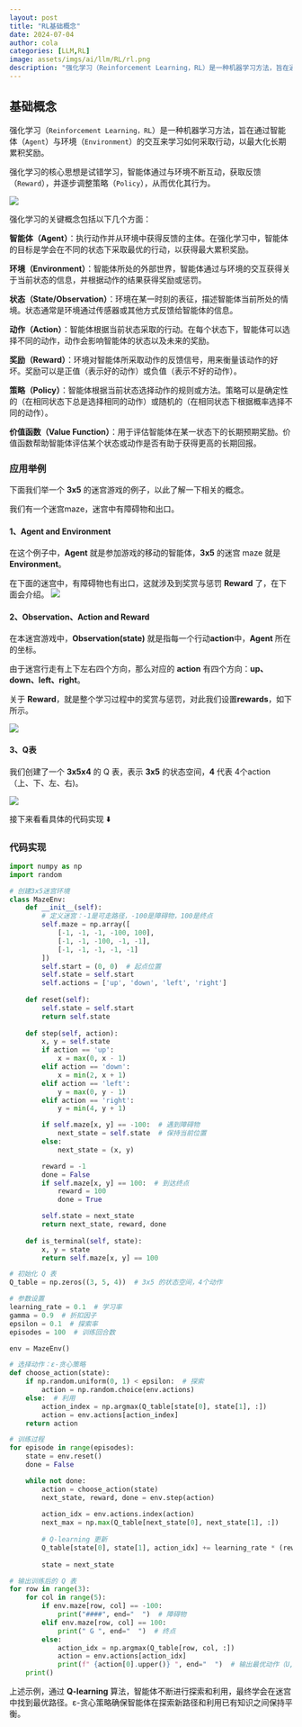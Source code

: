```yaml
---
layout: post
title: "RL基础概念"
date: 2024-07-04
author: cola
categories: [LLM,RL]
image: assets/imgs/ai/llm/RL/rl.png
description: "强化学习（Reinforcement Learning，RL）是一种机器学习方法，旨在通过智能体（Agent）与环境（Environment）的交互来学习如何采取行动，以最大化长期累积奖励。"
---
```


## 基础概念

强化学习（`Reinforcement Learning，RL`）是一种机器学习方法，旨在通过智能体（`Agent`）与环境（`Environment`）的交互来学习如何采取行动，以最大化长期累积奖励。

强化学习的核心思想是试错学习，智能体通过与环境不断互动，获取反馈（`Reward`），并逐步调整策略（`Policy`），从而优化其行为。



<img src="/assets/imgs/ai/llm/RL/rl.png"/>

强化学习的关键概念包括以下几个方面：

**智能体（Agent）**：执行动作并从环境中获得反馈的主体。在强化学习中，智能体的目标是学会在不同的状态下采取最优的行动，以获得最大累积奖励。

**环境（Environment）**：智能体所处的外部世界，智能体通过与环境的交互获得关于当前状态的信息，并根据动作的结果获得奖励或惩罚。

**状态（State/Observation）**：环境在某一时刻的表征，描述智能体当前所处的情境。状态通常是环境通过传感器或其他方式反馈给智能体的信息。

**动作（Action）**：智能体根据当前状态采取的行动。在每个状态下，智能体可以选择不同的动作，动作会影响智能体的状态以及未来的奖励。

**奖励（Reward）**：环境对智能体所采取动作的反馈信号，用来衡量该动作的好坏。奖励可以是正值（表示好的动作）或负值（表示不好的动作）。

**策略（Policy）**：智能体根据当前状态选择动作的规则或方法。策略可以是确定性的（在相同状态下总是选择相同的动作）或随机的（在相同状态下根据概率选择不同的动作）。

**价值函数（Value Function）**：用于评估智能体在某一状态下的长期预期奖励。价值函数帮助智能体评估某个状态或动作是否有助于获得更高的长期回报。


### 应用举例

下面我们举一个 **3x5** 的迷宫游戏的例子，以此了解一下相关的概念。

我们有一个迷宫maze，迷宫中有障碍物和出口。

#### 1、Agent and Environment
在这个例子中，**Agent** 就是参加游戏的移动的智能体，**3x5** 的迷宫 maze 就是 **Environment**。

在下面的迷宫中，有障碍物也有出口，这就涉及到奖赏与惩罚 **Reward** 了，在下面会介绍。
<img src="/assets/imgs/ai/llm/RL/env_agent.png"/>

#### 2、Observation、Action and Reward
在本迷宫游戏中，**Observation(state)** 就是指每一个行动**action**中，**Agent** 所在的坐标。

由于迷宫行走有上下左右四个方向，那么对应的 **action** 有四个方向：**up、down、left、right**。

关于 **Reward**，就是整个学习过程中的奖赏与惩罚，对此我们设置**rewards**，如下所示。      


<img src="/assets/imgs/ai/llm/RL/state_action_reward.png"/>

#### 3、Q表

我们创建了一个 **3x5x4** 的 Q 表，表示 **3x5** 的状态空间，**4** 代表 4个action（上、下、左、右)。

<img src="/assets/imgs/ai/llm/RL/q-learning/q-table.png"/>


接下来看看具体的代码实现 ⬇️
### 代码实现
```python
import numpy as np
import random

# 创建3x5迷宫环境
class MazeEnv:
    def __init__(self):
        # 定义迷宫：-1是可走路径，-100是障碍物，100是终点
        self.maze = np.array([
            [-1, -1, -1, -100, 100],
            [-1, -1, -100, -1, -1],
            [-1, -1, -1, -1, -1]
        ])
        self.start = (0, 0)  # 起点位置
        self.state = self.start
        self.actions = ['up', 'down', 'left', 'right']
    
    def reset(self):
        self.state = self.start
        return self.state
    
    def step(self, action):
        x, y = self.state
        if action == 'up':
            x = max(0, x - 1)
        elif action == 'down':
            x = min(2, x + 1)
        elif action == 'left':
            y = max(0, y - 1)
        elif action == 'right':
            y = min(4, y + 1)

        if self.maze[x, y] == -100:  # 遇到障碍物
            next_state = self.state  # 保持当前位置
        else:
            next_state = (x, y)

        reward = -1
        done = False
        if self.maze[x, y] == 100:  # 到达终点
            reward = 100
            done = True

        self.state = next_state
        return next_state, reward, done
    
    def is_terminal(self, state):
        x, y = state
        return self.maze[x, y] == 100

# 初始化 Q 表
Q_table = np.zeros((3, 5, 4))  # 3x5 的状态空间，4个动作

# 参数设置
learning_rate = 0.1  # 学习率
gamma = 0.9  # 折扣因子
epsilon = 0.1  # 探索率
episodes = 100  # 训练回合数

env = MazeEnv()

# 选择动作：ε-贪心策略
def choose_action(state):
    if np.random.uniform(0, 1) < epsilon:  # 探索
        action = np.random.choice(env.actions)
    else:  # 利用
        action_index = np.argmax(Q_table[state[0], state[1], :])
        action = env.actions[action_index]
    return action

# 训练过程
for episode in range(episodes):
    state = env.reset()
    done = False

    while not done:
        action = choose_action(state)
        next_state, reward, done = env.step(action)
        
        action_idx = env.actions.index(action)
        next_max = np.max(Q_table[next_state[0], next_state[1], :])
        
        # Q-learning 更新
        Q_table[state[0], state[1], action_idx] += learning_rate * (reward + gamma * next_max - Q_table[state[0], state[1], action_idx])
        
        state = next_state

# 输出训练后的 Q 表
for row in range(3):
    for col in range(5):
        if env.maze[row, col] == -100:
            print("####", end="  ")  # 障碍物
        elif env.maze[row, col] == 100:
            print(" G ", end="  ")  # 终点
        else:
            action_idx = np.argmax(Q_table[row, col, :])
            action = env.actions[action_idx]
            print(f" {action[0].upper()} ", end="  ")  # 输出最优动作（U,D,L,R）
    print()

```


上述示例，通过 **Q-learning** 算法，智能体不断进行探索和利用，最终学会在迷宫中找到最优路径。ε-贪心策略确保智能体在探索新路径和利用已有知识之间保持平衡。